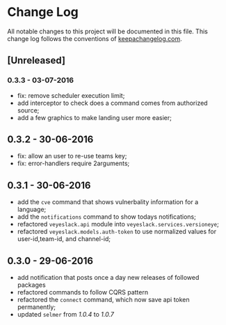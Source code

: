 # Change Log
All notable changes to this project will be documented in this file. This change log follows the conventions of [keepachangelog.com](http://keepachangelog.com/).

## [Unreleased]

### 0.3.3 - 03-07-2016

- fix: remove scheduler execution limit;
- add interceptor to check does a command comes from authorized source;
- add a few graphics to make landing user more easier;

## 0.3.2 - 30-06-2016

- fix: allow an user to re-use teams key;
- fix: error-handlers require 2arguments;

## 0.3.1 - 30-06-2016

- add the `cve` command that shows vulnerbality information for a language;
- add the `notifications` command to show todays notifications;
- refactored `veyeslack.api` module into `veyeslack.services.versioneye`;
- refactored `veyeslack.models.auth-token` to use normalized values for user-id,team-id, and channel-id;

## 0.3.0 - 29-06-2016

- add notification that posts once a day new releases of followed packages
- refactored commands to follow CQRS pattern
- refactored the `connect` command, which now save api token permanently;
- updated `selmer` from _1.0.4_ to _1.0.7_



